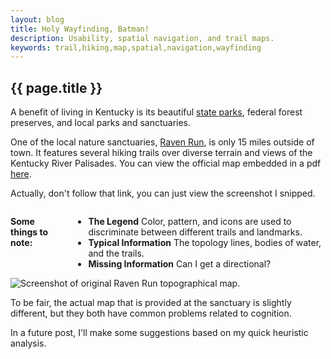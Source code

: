 ```yaml
---
layout: blog
title: Holy Wayfinding, Batman!
description: Usability, spatial navigation, and trail maps.
keywords: trail,hiking,map,spatial,navigation,wayfinding
---
```


## {{ page.title }}

A benefit of living in Kentucky is its beautiful <a href="http://parks.ky.gov/" target="_new">state parks</a>, federal forest preserves, and local parks and sanctuaries.

One of the local nature sanctuaries, <a href="http://www.lexingtonky.gov/index.aspx?page=276" target="_new">Raven Run</a>, is only 15 miles outside of town.  It features several hiking trails over diverse terrain and views of the Kentucky River Palisades.  You can view the official map embedded in a pdf <a href="http://www.lexingtonky.gov/Modules/ShowDocument.aspx?documentid=15670" target="_new">here</a>.

Actually, don't follow that link, you can just view the screenshot I snipped.

<div class="four columns">
	<p>
		<strong>Some things to note:</strong>
	</p>
	<ul>
		<li>
			<strong>The Legend</strong>
			Color, pattern, and icons are used to discriminate between different trails and landmarks.
		</li>
		<li>
			<strong>Typical Information</strong>
			The topology lines, bodies of water, and the trails.
		</li>
		<li>
			<strong>Missing Information</strong>
			Can I get a directional?
		</li>
	</ul>
</div>

<img src="http://dl.dropbox.com/u/15031981/RavenRun/OriginalMap.png" alt="Screenshot of original Raven Run topographical map.">

To be fair, the actual map that is provided at the sanctuary is slightly different, but they both have common problems related to cognition.

In a future post, I'll make some suggestions based on my quick heuristic analysis.
